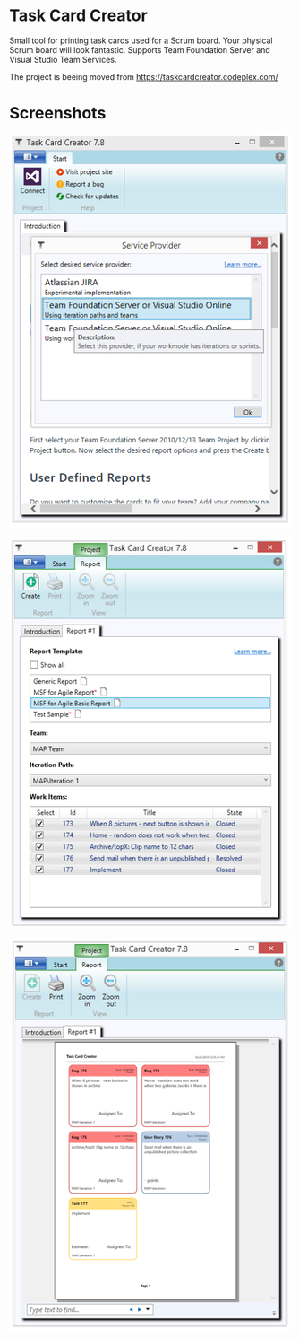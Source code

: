 # Task Card Creator
Small tool for printing task cards used for a Scrum board. Your physical Scrum board will look fantastic. Supports Team Foundation Server and Visual Studio Team Services.

The project is beeing moved from https://taskcardcreator.codeplex.com/

# Screenshots

![Alt text](/images/screen1.png "Service provider selection")

![Alt text](/images/screen2.png "Select report")

![Alt text](/images/screen3.png "Report ready")
